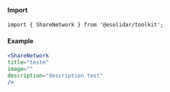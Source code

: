 #### Import

``` html
import { ShareNetwork } from '@esolidar/toolkit';
```

#### Example

``` jsx
<ShareNetwork 
title="teste"
image=""
description="description test"
/>
```
